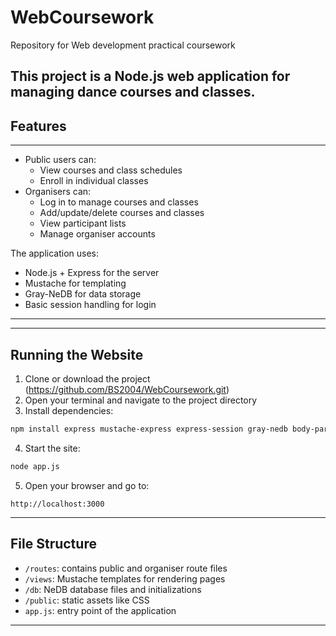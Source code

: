 # WebCoursework
Repository for Web development practical coursework 

This project is a Node.js web application for managing dance courses and classes.
---
## Features
---
- Public users can:
  - View courses and class schedules
  - Enroll in individual classes
- Organisers can:
  - Log in to manage courses and classes
  - Add/update/delete courses and classes
  - View participant lists
  - Manage organiser accounts

The application uses:
- Node.js + Express for the server
- Mustache for templating
- Gray-NeDB for data storage
- Basic session handling for login
---

---
##  Running the Website

1. Clone or download the project (https://github.com/BS2004/WebCoursework.git)
2. Open your terminal and navigate to the project directory 
3. Install dependencies:
```bash
npm install express mustache-express express-session gray-nedb body-parser
```
4. Start the site:

```bash
node app.js
```

5. Open your browser and go to:

```
http://localhost:3000

```
---

## File Structure

- `/routes`: contains public and organiser route files
- `/views`: Mustache templates for rendering pages
- `/db`: NeDB database files and initializations
- `/public`: static assets like CSS
- `app.js`: entry point of the application
---
